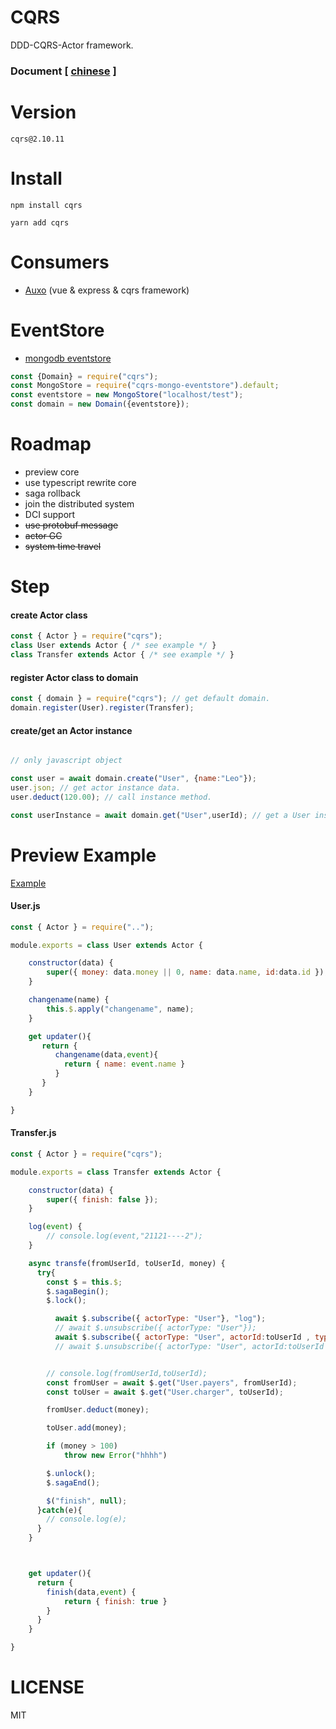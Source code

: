 CQRS
====
DDD-CQRS-Actor framework.
### Document [ [chinese](https://github.com/liangzeng/cqrs/wiki) ]

Version
=======
    cqrs@2.10.11

Install
=======

    npm install cqrs

    yarn add cqrs

Consumers
=========
+ [Auxo](https://github.com/liangzeng/auxo)  (vue & express & cqrs framework)

EventStore
==========
+ [mongodb eventstore](https://github.com/liangzeng/cqrs-mongo-eventstore)
```js
const {Domain} = require("cqrs");
const MongoStore = require("cqrs-mongo-eventstore").default;
const eventstore = new MongoStore("localhost/test");
const domain = new Domain({eventstore});
```

Roadmap
=======
+ preview core
+ use typescript rewrite core
+ saga rollback
+ join the distributed system
+ DCI support
+ ~~use protobuf message~~
+ ~~actor GC~~
+ ~~system time travel~~


Step
====

#### create Actor class

```js
const { Actor } = require("cqrs");
class User extends Actor { /* see example */ }
class Transfer extends Actor { /* see example */ }
```
#### register Actor class to domain

```js
const { domain } = require("cqrs"); // get default domain.
domain.register(User).register(Transfer);
```
#### create/get an Actor instance
```js

// only javascript object

const user = await domain.create("User", {name:"Leo"});
user.json; // get actor instance data.
user.deduct(120.00); // call instance method.

const userInstance = await domain.get("User",userId); // get a User instance.
```

Preview Example
===============

[Example](https://github.com/liangzeng/cqrs/tree/master/example)

#### User.js
```js
const { Actor } = require("..");

module.exports = class User extends Actor {

    constructor(data) {
        super({ money: data.money || 0, name: data.name, id:data.id });
    }

    changename(name) {
        this.$.apply("changename", name);
    }

    get updater(){
       return {
          changename(data,event){
            return { name: event.name }
          }
       }
    }

}


```

#### Transfer.js

```js
const { Actor } = require("cqrs");

module.exports = class Transfer extends Actor {

    constructor(data) {
        super({ finish: false });
    }

    log(event) {
        // console.log(event,"21121----2");
    }

    async transfe(fromUserId, toUserId, money) {
      try{
        const $ = this.$;
        $.sagaBegin();
        $.lock();

          await $.subscribe({ actorType: "User"}, "log");
          // await $.unsubscribe({ actorType: "User"});
          await $.subscribe({ actorType: "User", actorId:toUserId , type: "add" }, "log");
          // await $.unsubscribe({ actorType: "User", actorId:toUserId , type: "add" });


        // console.log(fromUserId,toUserId);
        const fromUser = await $.get("User.payers", fromUserId);
        const toUser = await $.get("User.charger", toUserId);

        fromUser.deduct(money);

        toUser.add(money);

        if (money > 100)
            throw new Error("hhhh")

        $.unlock();
        $.sagaEnd();

        $("finish", null);
      }catch(e){
        // console.log(e);
      }
    }



    get updater(){
      return {
        finish(data,event) {
            return { finish: true }
        }
      }
    }

}
```

LICENSE
=======
MIT
